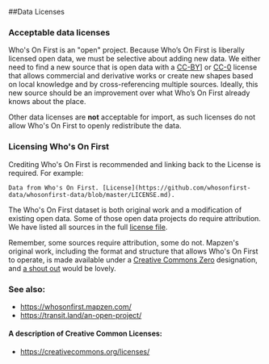 ##Data Licenses
### Acceptable data licenses

Who's On First is an "open" project. Because Who’s On First is liberally licensed open data, we must be selective about adding new data. We either need to find a new source that is open data with a [CC-BY](https://creativecommons.org/licenses/by/4.0/)] or [CC-0](https://creativecommons.org/share-your-work/public-domain/cc0/) license that allows commercial and derivative works or create new shapes based on local knowledge and by cross-referencing multiple sources. Ideally, this new source should be an improvement over what Who’s On First already knows about the place.

Other data licenses are **not** acceptable for import, as such licenses do not allow Who's On First to openly redistribute the data.

### Licensing Who's On First

Crediting Who's On First is recommended and linking back to the License is required. For example:

```
Data from Who's On First. [License](https://github.com/whosonfirst-data/whosonfirst-data/blob/master/LICENSE.md).
```

The Who's On First dataset is both original work and a modification of existing open data. Some of those open data projects do require attribution. We have listed all sources in the full [license file](https://github.com/whosonfirst-data/whosonfirst-data/blob/master/LICENSE.md).

Remember, some sources require attribution, some do not. Mapzen's original work, including the format and structure that allows Who's On First to operate, is made available under a [Creative Commons Zero](https://creativecommons.org/choose/zero/) designation, and [a shout out](https://twitter.com/mapzen/) would be lovely.

### See also: 
- https://whosonfirst.mapzen.com/
- https://transit.land/an-open-project/

#### A description of Creative Common Licenses:
- https://creativecommons.org/licenses/

